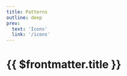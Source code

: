 ```yaml
---
title: Patterns
outline: deep
prev:
  text: 'Icons'
  link: '/icons'
---
```


# {{ $frontmatter.title }}
